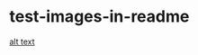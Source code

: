 # test-images-in-readme

[alt text](https://raw.githubusercontent.com/mikew1/test-images-in-readme/master/0.9-3.0-5.0-6.0--0.jpg)
